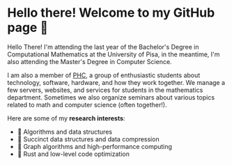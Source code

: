 # Hello there! Welcome to my GitHub page 🖖

Hello There! I'm attending the last year of the Bachelor's Degree in Computational Mathematics at the University of Pisa, in the meantime, I'm also attending the Master's Degree in Computer Science.

I am also a member of [PHC](https://phc.dm.unipi.it/), a group of enthusiastic students about technology, software, hardware, and how they work together. We manage a few servers, websites, and services for students in the mathematics department. Sometimes we also organize seminars about various topics related to math and computer science (often together!).

Here are some of my **research interests**:

* 📘 Algorithms and data structures</li>
* 📕 Succinct data structures and data compression</li>
* 📗 Graph algorithms and high-performance computing</li>
* 📙 Rust and low-level code optimization</li>
